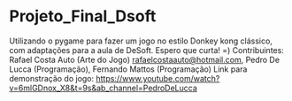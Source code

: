 # Projeto_Final_Dsoft
Utilizando o pygame para fazer um jogo no estilo Donkey kong clássico, com adaptações para a aula de DeSoft. Espero que curta! =)
Contribuintes: Rafael Costa Auto (Arte do Jogo) rafaelcostaauto@hotmail.com, Pedro De Lucca (Programação), Fernando Mattos (Programação)
Link para demonstração do jogo: https://www.youtube.com/watch?v=6mlGDnox_X8&t=9s&ab_channel=PedroDeLucca
